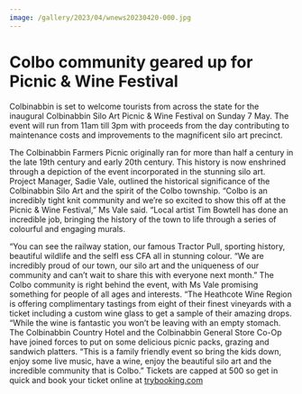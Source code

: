 ```yaml
---
image: /gallery/2023/04/wnews20230420-000.jpg
---
```

# Colbo community geared up for Picnic & Wine Festival

Colbinabbin is set to welcome tourists from across the state for the inaugural Colbinabbin Silo Art Picnic & Wine Festival on Sunday 7 May. The event will run from 11am till 3pm with proceeds from the day contributing to maintenance costs and improvements to the magnificent silo art precinct.

<p>     The Colbinabbin Farmers Picnic originally ran for more than half a century     in the late 19th century and early 20th century. This history is now     enshrined through a depiction of the event incorporated in the stunning silo     art. Project Manager, Sadie Vale, outlined the historical significance of     the Colbinabbin Silo Art and the spirit of the Colbo township. “Colbo is an     incredibly tight knit community and we’re so excited to show this off at the     Picnic & Wine Festival,” Ms Vale said. “Local artist Tim Bowtell has done an     incredible job, bringing the history of the town to life through a series of     colourful and engaging murals. </p> <p>     “You can see the railway station, our famous Tractor Pull, sporting history,     beautiful wildlife and the selfl ess CFA all in stunning colour. “We are     incredibly proud of our town, our silo art and the uniqueness of our     community and can’t wait to share this with everyone next month.” The Colbo     community is right behind the event, with Ms Vale promising something for     people of all ages and interests. “The Heathcote Wine Region is offering     complimentary tastings from eight of their finest vineyards with a ticket     including a custom wine glass to get a sample of their amazing drops. “While     the wine is fantastic you won’t be leaving with an empty stomach. The     Colbinabbin Country Hotel and the Colbinabbin General Store Co-Op have     joined forces to put on some delicious picnic packs, grazing and sandwich     platters. “This is a family friendly event so bring the kids down, enjoy     some live music, have a wine, enjoy the beautiful silo art and the     incredible community that is Colbo.” Tickets are capped at 500 so get in     quick and book your ticket online at     <a href="https://www.trybooking.com/CGTWM">trybooking.com</a> </p> 